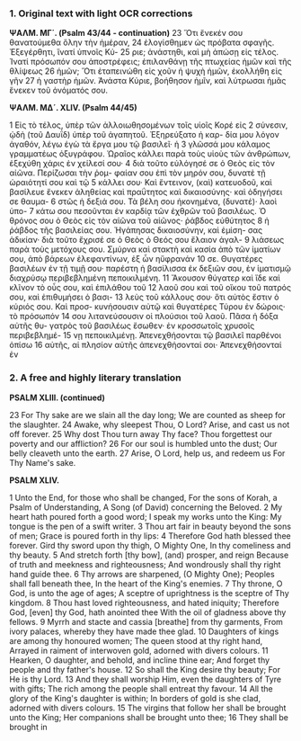 ### 1. Original text with light OCR corrections

**ΨΑΛΜ. ΜΓ΄. (Psalm 43/44 - continuation)**
23 Ὅτι ἕνεκέν σου θανατούμεθα ὅλην τὴν ἡμέραν,
24 ἐλογίσθημεν ὡς πρόβατα σφαγῆς. Ἐξεγέρθητι, ἵνατί ὑπνοῖς Κύ-
25 ριε; ἀνάστηθι, καὶ μὴ ἀπώσῃ εἰς τέλος. Ἰνατί πρόσωπόν σου
    ἀποστρέφεις; ἐπιλανθάνῃ τῆς πτωχείας ἡμῶν καὶ τῆς θλίψεως
26 ἡμῶν; Ὅτι ἐταπεινώθη εἰς χοῦν ἡ ψυχὴ ἡμῶν, ἐκολλήθη εἰς γῆν
27 ἡ γαστὴρ ἡμῶν. Ἀνάστα Κύριε, βοήθησον ἡμῖν, καὶ λύτρωσαι
    ἡμᾶς ἕνεκεν τοῦ ὀνόματός σου.

**ΨΑΛΜ. ΜΔ´. XLIV. (Psalm 44/45)**

1 Εἰς τὸ τέλος, ὑπὲρ τῶν ἀλλοιωθησομένων τοῖς υἱοῖς Κορέ εἰς
2 σύνεσιν, ᾠδὴ (τοῦ Δαυΐδ) ὑπὲρ τοῦ ἀγαπητοῦ. Ἐξηρεύξατο ἡ καρ-
   δία μου λόγον ἀγαθόν, λέγω ἐγὼ τὰ ἔργα μου τῷ βασιλεῖ· ἡ
3 γλῶσσά μου κάλαμος γραμματέως ὀξυγράφου. Ὡραῖος κάλλει
   παρὰ τοὺς υἱοὺς τῶν ἀνθρώπων, ἐξεχύθη χάρις ἐν χείλεσί σου·
4 διὰ τοῦτο εὐλόγησέ σε ὁ Θεὸς εἰς τὸν αἰῶνα. Περίζωσαι τὴν ῥομ-
   φαίαν σου ἐπὶ τὸν μηρόν σου, δυνατὲ τῇ ὡραιότητί σου καὶ τῷ
5 κάλλει σου· Καὶ ἔντεινον, (καὶ) κατευοδοῦ, καὶ βασίλευε ἕνεκεν
   ἀληθείας καὶ πραΰτητος καὶ δικαιοσύνης· καὶ ὁδηγήσει σε θαυμα-
6 στῶς ἡ δεξιά σου. Τὰ βέλη σου ἠκονημένα, (δυνατέ)· λαοὶ ὑπο-
7 κάτω σου πεσοῦνται ἐν καρδίᾳ τῶν ἐχθρῶν τοῦ βασιλέως. Ὁ
   θρόνος σου ὁ Θεὸς εἰς τὸν αἰῶνα τοῦ αἰῶνος· ῥάβδος εὐθύτητος
8 ἡ ῥάβδος τῆς βασιλείας σου. Ἠγάπησας δικαιοσύνην, καὶ ἐμίση-
   σας ἀδικίαν· διὰ τοῦτο ἔχρισέ σε ὁ Θεὸς ὁ Θεός σου ἔλαιον ἀγαλ-
9 λιάσεως παρὰ τοὺς μετόχους σου. Σμύρνα καὶ στακτὴ καὶ κασία
   ἀπὸ τῶν ἱματίων σου, ἀπὸ βάρεων ἐλεφαντίνων, ἐξ ὧν ηὔφρανάν
10 σε. Θυγατέρες βασιλέων ἐν τῇ τιμῇ σου· παρέστη ἡ βασίλισσα
   ἐκ δεξιῶν σου, ἐν ἱματισμῷ διαχρύσῳ περιβεβλημένη πεποικιλμένη.
11 Ἄκουσον θύγατερ καὶ ἴδε καὶ κλῖνον τὸ οὖς σου, καὶ ἐπιλάθου τοῦ
12 λαοῦ σου καὶ τοῦ οἴκου τοῦ πατρός σου, καὶ ἐπιθυμήσει ὁ βασι-
13 λεὺς τοῦ κάλλους σου· ὅτι αὐτὸς ἔστιν ὁ κύριός σου. Καὶ προσ-
   κυνήσουσιν αὐτῷ καὶ θυγατέρες Τύρου ἐν δώροις· τὸ πρόσωπόν
14 σου λιτανεύσουσιν οἱ πλούσιοι τοῦ λαοῦ. Πᾶσα ἡ δόξα αὐτῆς θυ-
   γατρὸς τοῦ βασιλέως ἔσωθεν· ἐν κροσσωτοῖς χρυσοῖς περιβεβλημέ-
15 νῃ πεποικιλμένῃ. Ἀπενεχθήσονται τῷ βασιλεῖ παρθένοι ὀπίσω
16 αὐτῆς, αἱ πλησίον αὐτῆς ἀπενεχθήσονταί σοι· Ἀπενεχθήσονταί ἐν

### 2. A free and highly literary translation

**PSALM XLIII. (continued)**

23 For Thy sake are we slain all the day long;
We are counted as sheep for the slaughter.
24 Awake, why sleepest Thou, O Lord?
Arise, and cast us not off forever.
25 Why dost Thou turn away Thy face?
Thou forgettest our poverty and our affliction?
26 For our soul is humbled unto the dust;
Our belly cleaveth unto the earth.
27 Arise, O Lord, help us, and redeem us
For Thy Name's sake.

**PSALM XLIV.**

1 Unto the End, for those who shall be changed,
For the sons of Korah, a Psalm of Understanding,
A Song (of David) concerning the Beloved.
2 My heart hath poured forth a good word;
I speak my works unto the King:
My tongue is the pen of a swift writer.
3 Thou art fair in beauty beyond the sons of men;
Grace is poured forth in thy lips:
4 Therefore God hath blessed thee forever.
Gird thy sword upon thy thigh, O Mighty One,
In thy comeliness and thy beauty.
5 And stretch forth [thy bow], (and) prosper, and reign
Because of truth and meekness and righteousness;
And wondrously shall thy right hand guide thee.
6 Thy arrows are sharpened, (O Mighty One);
Peoples shall fall beneath thee,
In the heart of the King's enemies.
7 Thy throne, O God, is unto the age of ages;
A sceptre of uprightness is the sceptre of Thy kingdom.
8 Thou hast loved righteousness, and hated iniquity;
Therefore God, [even] thy God, hath anointed thee
With the oil of gladness above thy fellows.
9 Myrrh and stacte and cassia [breathe] from thy garments,
From ivory palaces, whereby they have made thee glad.
10 Daughters of kings are among thy honoured women;
The queen stood at thy right hand,
Arrayed in raiment of interwoven gold, adorned with divers colours.
11 Hearken, O daughter, and behold, and incline thine ear;
And forget thy people and thy father's house.
12 So shall the King desire thy beauty;
For He is thy Lord.
13 And they shall worship Him, even the daughters of Tyre with gifts;
The rich among the people shall entreat thy favour.
14 All the glory of the King's daughter is within;
In borders of gold is she clad, adorned with divers colours.
15 The virgins that follow her shall be brought unto the King;
Her companions shall be brought unto thee;
16 They shall be brought in